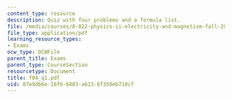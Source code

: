 ```yaml
---
content_type: resource
description: Quiz with four problems and a formula list.
file: /media/courses/8-022-physics-ii-electricity-and-magnetism-fall-2004/07e9db6e16f66803a6136f350eb710cf_f04_q1.pdf
file_type: application/pdf
learning_resource_types:
- Exams
ocw_type: OCWFile
parent_title: Exams
parent_type: CourseSection
resourcetype: Document
title: f04_q1.pdf
uid: 07e9db6e-16f6-6803-a613-6f350eb710cf
---
```

